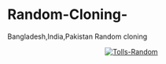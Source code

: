 # Random-Cloning-
Bangladesh,India,Pakistan Random cloning 
<p align="center">
<a href="https://BAIZID-171.github.io/"><img title="Tolls-Random" src="https://img.shields.io/badge/MADE%20IN-BANGLADESH-SCRIPT?colorA=%23ff8100&colorB=%23017e40&colorC=%23ff0000&style=for-the-badge"></a>

